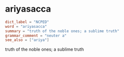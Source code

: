 # ariyasacca

``` toml
dict_label = "NCPED"
word = "ariyasacca"
summary = "truth of the noble ones; a sublime truth"
grammar_comment = "neuter a"
see_also = ["ariya"]
```

truth of the noble ones; a sublime truth

